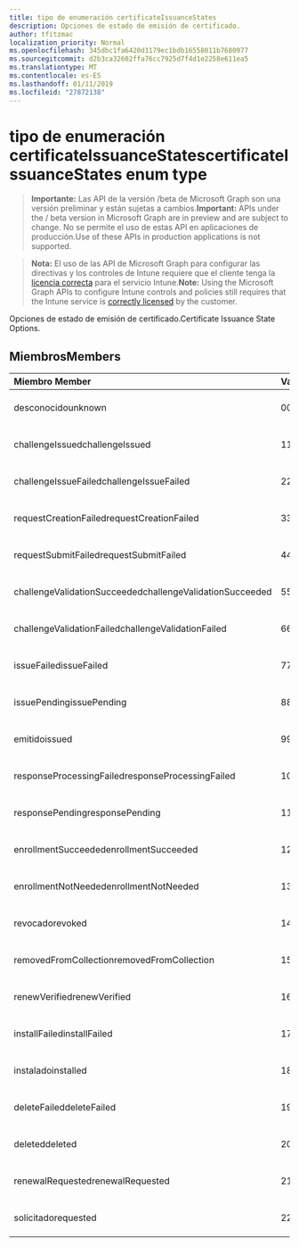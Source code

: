 ```yaml
---
title: tipo de enumeración certificateIssuanceStates
description: Opciones de estado de emisión de certificado.
author: tfitzmac
localization_priority: Normal
ms.openlocfilehash: 345dbc1fa6420d1179ec1bdb16558011b7680977
ms.sourcegitcommit: d2b3ca32602ffa76cc7925d7f4d1e2258e611ea5
ms.translationtype: MT
ms.contentlocale: es-ES
ms.lasthandoff: 01/11/2019
ms.locfileid: "27872138"
---
```

# <a name="certificateissuancestates-enum-type"></a><span data-ttu-id="aeb97-103">tipo de enumeración certificateIssuanceStates</span><span class="sxs-lookup"><span data-stu-id="aeb97-103">certificateIssuanceStates enum type</span></span>

> <span data-ttu-id="aeb97-104">**Importante:** Las API de la versión /beta de Microsoft Graph son una versión preliminar y están sujetas a cambios.</span><span class="sxs-lookup"><span data-stu-id="aeb97-104">**Important:** APIs under the / beta version in Microsoft Graph are in preview and are subject to change.</span></span> <span data-ttu-id="aeb97-105">No se permite el uso de estas API en aplicaciones de producción.</span><span class="sxs-lookup"><span data-stu-id="aeb97-105">Use of these APIs in production applications is not supported.</span></span>

> <span data-ttu-id="aeb97-106">**Nota:** El uso de las API de Microsoft Graph para configurar las directivas y los controles de Intune requiere que el cliente tenga la [licencia correcta](https://go.microsoft.com/fwlink/?linkid=839381) para el servicio Intune.</span><span class="sxs-lookup"><span data-stu-id="aeb97-106">**Note:** Using the Microsoft Graph APIs to configure Intune controls and policies still requires that the Intune service is [correctly licensed](https://go.microsoft.com/fwlink/?linkid=839381) by the customer.</span></span>

<span data-ttu-id="aeb97-107">Opciones de estado de emisión de certificado.</span><span class="sxs-lookup"><span data-stu-id="aeb97-107">Certificate Issuance State Options.</span></span>
## <a name="members"></a><span data-ttu-id="aeb97-108">Miembros</span><span class="sxs-lookup"><span data-stu-id="aeb97-108">Members</span></span>
|<span data-ttu-id="aeb97-109">Miembro	</span><span class="sxs-lookup"><span data-stu-id="aeb97-109">Member</span></span>|<span data-ttu-id="aeb97-110">Valor</span><span class="sxs-lookup"><span data-stu-id="aeb97-110">Value</span></span>|<span data-ttu-id="aeb97-111">Description</span><span class="sxs-lookup"><span data-stu-id="aeb97-111">Description</span></span>|
|:---|:---|:---|
|<span data-ttu-id="aeb97-112">desconocido</span><span class="sxs-lookup"><span data-stu-id="aeb97-112">unknown</span></span>|<span data-ttu-id="aeb97-113">0</span><span class="sxs-lookup"><span data-stu-id="aeb97-113">0</span></span>|<span data-ttu-id="aeb97-114">Todavía no documentado</span><span class="sxs-lookup"><span data-stu-id="aeb97-114">Not yet documented</span></span>|
|<span data-ttu-id="aeb97-115">challengeIssued</span><span class="sxs-lookup"><span data-stu-id="aeb97-115">challengeIssued</span></span>|<span data-ttu-id="aeb97-116">1</span><span class="sxs-lookup"><span data-stu-id="aeb97-116">1</span></span>|<span data-ttu-id="aeb97-117">Todavía no documentado</span><span class="sxs-lookup"><span data-stu-id="aeb97-117">Not yet documented</span></span>|
|<span data-ttu-id="aeb97-118">challengeIssueFailed</span><span class="sxs-lookup"><span data-stu-id="aeb97-118">challengeIssueFailed</span></span>|<span data-ttu-id="aeb97-119">2</span><span class="sxs-lookup"><span data-stu-id="aeb97-119">2</span></span>|<span data-ttu-id="aeb97-120">Todavía no documentado</span><span class="sxs-lookup"><span data-stu-id="aeb97-120">Not yet documented</span></span>|
|<span data-ttu-id="aeb97-121">requestCreationFailed</span><span class="sxs-lookup"><span data-stu-id="aeb97-121">requestCreationFailed</span></span>|<span data-ttu-id="aeb97-122">3</span><span class="sxs-lookup"><span data-stu-id="aeb97-122">3</span></span>|<span data-ttu-id="aeb97-123">Todavía no documentado</span><span class="sxs-lookup"><span data-stu-id="aeb97-123">Not yet documented</span></span>|
|<span data-ttu-id="aeb97-124">requestSubmitFailed</span><span class="sxs-lookup"><span data-stu-id="aeb97-124">requestSubmitFailed</span></span>|<span data-ttu-id="aeb97-125">4</span><span class="sxs-lookup"><span data-stu-id="aeb97-125">4</span></span>|<span data-ttu-id="aeb97-126">Todavía no documentado</span><span class="sxs-lookup"><span data-stu-id="aeb97-126">Not yet documented</span></span>|
|<span data-ttu-id="aeb97-127">challengeValidationSucceeded</span><span class="sxs-lookup"><span data-stu-id="aeb97-127">challengeValidationSucceeded</span></span>|<span data-ttu-id="aeb97-128">5</span><span class="sxs-lookup"><span data-stu-id="aeb97-128">5</span></span>|<span data-ttu-id="aeb97-129">Todavía no documentado</span><span class="sxs-lookup"><span data-stu-id="aeb97-129">Not yet documented</span></span>|
|<span data-ttu-id="aeb97-130">challengeValidationFailed</span><span class="sxs-lookup"><span data-stu-id="aeb97-130">challengeValidationFailed</span></span>|<span data-ttu-id="aeb97-131">6</span><span class="sxs-lookup"><span data-stu-id="aeb97-131">6</span></span>|<span data-ttu-id="aeb97-132">Todavía no documentado</span><span class="sxs-lookup"><span data-stu-id="aeb97-132">Not yet documented</span></span>|
|<span data-ttu-id="aeb97-133">issueFailed</span><span class="sxs-lookup"><span data-stu-id="aeb97-133">issueFailed</span></span>|<span data-ttu-id="aeb97-134">7</span><span class="sxs-lookup"><span data-stu-id="aeb97-134">7</span></span>|<span data-ttu-id="aeb97-135">Todavía no documentado</span><span class="sxs-lookup"><span data-stu-id="aeb97-135">Not yet documented</span></span>|
|<span data-ttu-id="aeb97-136">issuePending</span><span class="sxs-lookup"><span data-stu-id="aeb97-136">issuePending</span></span>|<span data-ttu-id="aeb97-137">8</span><span class="sxs-lookup"><span data-stu-id="aeb97-137">8</span></span>|<span data-ttu-id="aeb97-138">Todavía no documentado</span><span class="sxs-lookup"><span data-stu-id="aeb97-138">Not yet documented</span></span>|
|<span data-ttu-id="aeb97-139">emitido</span><span class="sxs-lookup"><span data-stu-id="aeb97-139">issued</span></span>|<span data-ttu-id="aeb97-140">9</span><span class="sxs-lookup"><span data-stu-id="aeb97-140">9</span></span>|<span data-ttu-id="aeb97-141">Todavía no documentado</span><span class="sxs-lookup"><span data-stu-id="aeb97-141">Not yet documented</span></span>|
|<span data-ttu-id="aeb97-142">responseProcessingFailed</span><span class="sxs-lookup"><span data-stu-id="aeb97-142">responseProcessingFailed</span></span>|<span data-ttu-id="aeb97-143">10</span><span class="sxs-lookup"><span data-stu-id="aeb97-143">10</span></span>|<span data-ttu-id="aeb97-144">Todavía no documentado</span><span class="sxs-lookup"><span data-stu-id="aeb97-144">Not yet documented</span></span>|
|<span data-ttu-id="aeb97-145">responsePending</span><span class="sxs-lookup"><span data-stu-id="aeb97-145">responsePending</span></span>|<span data-ttu-id="aeb97-146">11</span><span class="sxs-lookup"><span data-stu-id="aeb97-146">11</span></span>|<span data-ttu-id="aeb97-147">Todavía no documentado</span><span class="sxs-lookup"><span data-stu-id="aeb97-147">Not yet documented</span></span>|
|<span data-ttu-id="aeb97-148">enrollmentSucceeded</span><span class="sxs-lookup"><span data-stu-id="aeb97-148">enrollmentSucceeded</span></span>|<span data-ttu-id="aeb97-149">12</span><span class="sxs-lookup"><span data-stu-id="aeb97-149">12</span></span>|<span data-ttu-id="aeb97-150">Todavía no documentado</span><span class="sxs-lookup"><span data-stu-id="aeb97-150">Not yet documented</span></span>|
|<span data-ttu-id="aeb97-151">enrollmentNotNeeded</span><span class="sxs-lookup"><span data-stu-id="aeb97-151">enrollmentNotNeeded</span></span>|<span data-ttu-id="aeb97-152">13</span><span class="sxs-lookup"><span data-stu-id="aeb97-152">13</span></span>|<span data-ttu-id="aeb97-153">Todavía no documentado</span><span class="sxs-lookup"><span data-stu-id="aeb97-153">Not yet documented</span></span>|
|<span data-ttu-id="aeb97-154">revocado</span><span class="sxs-lookup"><span data-stu-id="aeb97-154">revoked</span></span>|<span data-ttu-id="aeb97-155">14</span><span class="sxs-lookup"><span data-stu-id="aeb97-155">14</span></span>|<span data-ttu-id="aeb97-156">Todavía no documentado</span><span class="sxs-lookup"><span data-stu-id="aeb97-156">Not yet documented</span></span>|
|<span data-ttu-id="aeb97-157">removedFromCollection</span><span class="sxs-lookup"><span data-stu-id="aeb97-157">removedFromCollection</span></span>|<span data-ttu-id="aeb97-158">15</span><span class="sxs-lookup"><span data-stu-id="aeb97-158">15</span></span>|<span data-ttu-id="aeb97-159">Todavía no documentado</span><span class="sxs-lookup"><span data-stu-id="aeb97-159">Not yet documented</span></span>|
|<span data-ttu-id="aeb97-160">renewVerified</span><span class="sxs-lookup"><span data-stu-id="aeb97-160">renewVerified</span></span>|<span data-ttu-id="aeb97-161">16</span><span class="sxs-lookup"><span data-stu-id="aeb97-161">16</span></span>|<span data-ttu-id="aeb97-162">Todavía no documentado</span><span class="sxs-lookup"><span data-stu-id="aeb97-162">Not yet documented</span></span>|
|<span data-ttu-id="aeb97-163">installFailed</span><span class="sxs-lookup"><span data-stu-id="aeb97-163">installFailed</span></span>|<span data-ttu-id="aeb97-164">17</span><span class="sxs-lookup"><span data-stu-id="aeb97-164">17</span></span>|<span data-ttu-id="aeb97-165">Todavía no documentado</span><span class="sxs-lookup"><span data-stu-id="aeb97-165">Not yet documented</span></span>|
|<span data-ttu-id="aeb97-166">instalado</span><span class="sxs-lookup"><span data-stu-id="aeb97-166">installed</span></span>|<span data-ttu-id="aeb97-167">18</span><span class="sxs-lookup"><span data-stu-id="aeb97-167">18</span></span>|<span data-ttu-id="aeb97-168">Todavía no documentado</span><span class="sxs-lookup"><span data-stu-id="aeb97-168">Not yet documented</span></span>|
|<span data-ttu-id="aeb97-169">deleteFailed</span><span class="sxs-lookup"><span data-stu-id="aeb97-169">deleteFailed</span></span>|<span data-ttu-id="aeb97-170">19</span><span class="sxs-lookup"><span data-stu-id="aeb97-170">19</span></span>|<span data-ttu-id="aeb97-171">Todavía no documentado</span><span class="sxs-lookup"><span data-stu-id="aeb97-171">Not yet documented</span></span>|
|<span data-ttu-id="aeb97-172">deleted</span><span class="sxs-lookup"><span data-stu-id="aeb97-172">deleted</span></span>|<span data-ttu-id="aeb97-173">20</span><span class="sxs-lookup"><span data-stu-id="aeb97-173">20</span></span>|<span data-ttu-id="aeb97-174">Todavía no documentado</span><span class="sxs-lookup"><span data-stu-id="aeb97-174">Not yet documented</span></span>|
|<span data-ttu-id="aeb97-175">renewalRequested</span><span class="sxs-lookup"><span data-stu-id="aeb97-175">renewalRequested</span></span>|<span data-ttu-id="aeb97-176">21</span><span class="sxs-lookup"><span data-stu-id="aeb97-176">21</span></span>|<span data-ttu-id="aeb97-177">Todavía no documentado</span><span class="sxs-lookup"><span data-stu-id="aeb97-177">Not yet documented</span></span>|
|<span data-ttu-id="aeb97-178">solicitado</span><span class="sxs-lookup"><span data-stu-id="aeb97-178">requested</span></span>|<span data-ttu-id="aeb97-179">22</span><span class="sxs-lookup"><span data-stu-id="aeb97-179">22</span></span>|<span data-ttu-id="aeb97-180">Todavía no documentado</span><span class="sxs-lookup"><span data-stu-id="aeb97-180">Not yet documented</span></span>|





